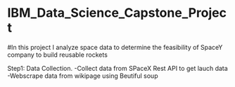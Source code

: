 # IBM_Data_Science_Capstone_Project
#In this project I analyze space data to determine the feasibility of SpaceY company to build reusable rockets

Step1: Data Collection.
  -Collect data from SPaceX Rest API to get lauch data
  -Webscrape data from wikipage using Beutiful soup
